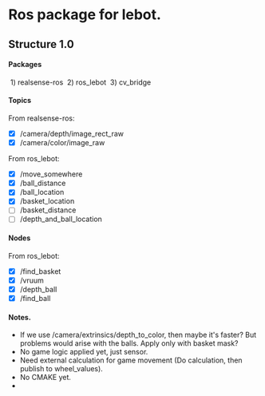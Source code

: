# Ros package for lebot.

## Structure 1.0

#### Packages

​	1) realsense-ros
​	2) ros_lebot
​	3) cv_bridge

#### Topics

From realsense-ros:

- [x] /camera/depth/image_rect_raw
- [x] /camera/color/image_raw

From ros_lebot:

- [x]  /move_somewhere
- [x] /ball_distance
- [x]  /ball_location
- [x]  /basket_location
- [ ] /basket_distance
- [ ] /depth_and_ball_location

#### Nodes

From ros_lebot:

- [x] /find_basket
- [x]  /vruum
- [x]  /depth_ball
- [x]  /find_ball

#### Notes.

* If we use /camera/extrinsics/depth_to_color, then maybe it's faster? But problems would arise with the balls. Apply only with basket mask?
* No game logic applied yet, just sensor.
* Need external calculation for game movement (Do calculation, then publish to wheel_values).
* No CMAKE yet.
* 